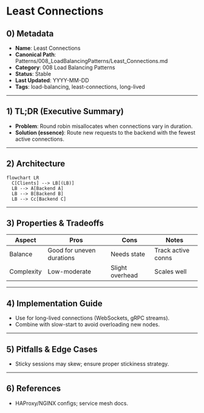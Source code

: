 # Least Connections

## 0) Metadata
- **Name**: Least Connections
- **Canonical Path**: Patterns/008_LoadBalancingPatterns/Least_Connections.md
- **Category**: 008 Load Balancing Patterns
- **Status**: Stable
- **Last Updated**: YYYY-MM-DD
- **Tags**: load-balancing, least-connections, long-lived

---

## 1) TL;DR (Executive Summary)
- **Problem**: Round robin misallocates when connections vary in duration.
- **Solution (essence)**: Route new requests to the backend with the fewest active connections.

---

## 2) Architecture
```mermaid
flowchart LR
  C[Clients] --> LB[(LB)]
  LB --> A[Backend A]
  LB --> B[Backend B]
  LB --> Cc[Backend C]
```

---

## 3) Properties & Tradeoffs
| Aspect | Pros | Cons | Notes |
|---|---|---|---|
| Balance | Good for uneven durations | Needs state | Track active conns |
| Complexity | Low-moderate | Slight overhead | Scales well |

---

## 4) Implementation Guide
- Use for long-lived connections (WebSockets, gRPC streams).
- Combine with slow-start to avoid overloading new nodes.

---

## 5) Pitfalls & Edge Cases
- Sticky sessions may skew; ensure proper stickiness strategy.

---

## 6) References
- HAProxy/NGINX configs; service mesh docs.
